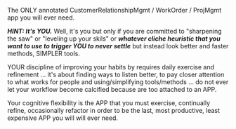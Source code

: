 The ONLY annotated CustomerRelationshipMgmt / WorkOrder / ProjMgmt app you will ever need.

***HINT: It's YOU.*** Well, it's you but only if you are committed to "sharpening the saw" or "leveling up your skils" or ***whatever cliche heuristic that you want to use to trigger YOU to never settle*** but instead look better and faster methods, SIMPLER tools. 

YOUR discipline of improving your habits by requires daily exercise and refinement ... it's about finding ways to listen better, to pay closer attention to what works for people and using/simplifying tools/methods ... do not ever let your workflow become calcified because are too attached to an APP. 

Your cognitive flexibility is the APP that you must exercise, continually refine, occasionally refactor in order to be the last, most productive, least expensive APP you will will ever need.
